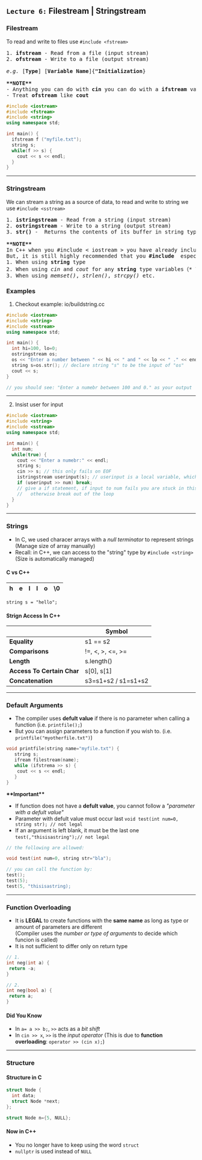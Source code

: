 ## `Lecture 6:` Filestream | Stringstream


### Filestream
To read and write to files use `#include <fstream>`
<pre>
1. <b>ifstream</b> - Read from a file (input stream)
2. <b>ofstream</b> - Write to a file (output stream)

<i>e.g.</i> [<b>Type</b>] [<b>Variable Name</b>]{<b>"Initialization</b>}

<b>**NOTE**</b>
- Anything you can do with <b>cin</b> you can do with a <b>ifstream</b> variable
- Treat <b>ofstream</b> like <b>cout</b>
</pre>

```c++
#include <iostream>
#include <fstream>
#include <string>
using namespace std;

int main() {
  ifstream f ("myfile.txt");
  string s;
  while(f >> s) {
    cout << s << endl;
  }
}
```
-------------------------------------------------------


### Stringstream
We can stream a string as a source of data, to read and write to string we use `#include <sstream>`
<pre>
1. <b>istringstream</b> - Read from a string (input stream)
2. <b>ostringstream</b> - Write to a string (output stream)
3. <b>str()</b> -  Returns the contents of its buffer in string type

<b>**NOTE**</b>
In C++ when you #include < iostream > you have already included the < string > type
But, it is still highly recommended that you <b>#include <string></b> especially when:
1. When using <b>string</b> type 
2. When using <i>cin</i> and <i>cout</i> for any <b>string</b> type variables（* You will also have to <b>#include <sstream></b>）
3. When using <i>memset()</i>, <i>strlen()</i>, <i>strcpy()</i> etc.
</pre>

### Examples
1. Checkout example: io/buildstring.cc 
```c++
#include <iostream>
#include <string>
#include <sstream>
using namespace std;

int main() {
  int hi=100, lo=0;
  ostringstream os;
  os << "Enter a number between " << hi << " and " << lo << " ." << endl;
  string s=os.str(); // declare string "s" to be the input of "os"
  cout << s;
}

// you should see: "Enter a numebr between 100 and 0." as your output
```
------------------------------------------------------------


2. Insist user for input 
```c++
#include <iostream>
#include <string>
#include <sstream>
using namespace std;

int main() {
  int num;
  while(true) {
    cout << "Enter a numebr:" << endl;
    string s; 
    cin >> s; // this only fails on EOF 
    istringstream userinput(s); // userinput is a local variable, which is why the code works
    if (userinput >> num) break;
    // give a if statement, if input to num fails you are stuck in this loop
    //   otherwise break out of the loop
  } 
}
```
-----------------------------------------------------


### Strings 
- In C, we used characer arrays with a *null terminator* to represent strings (Manage size of array manually)
- Recall: in C++, we can access to the "string" type by `#include <string>` (Size is automatically managed)

#### C vs C++
h | e | l | l | o | \0 
--- | --- | --- | --- | --- | ---           

`string s = "hello";` 

#### Strign Access In C++
|      | Symbol |
--- | --- 
**Equality** | s1 == s2 
**Comparisons** | !=, <, >, <=, >=
**Length** | s.length() 
**Access To Certain Char** | s[0], s[1] 
**Concatenation** | s3=s1+s2 / s1=s1+s2
-----------------------------------------------------------


### Default Arguments
- The compiler uses <b>defult value</b> if there is no parameter when calling a function (i.e. `printfile();`)
- But you can assign parameters to a function if you wish to. (i.e. `printfile("myotherfile.txt")`)
```C++
void printfile(string name="myfile.txt") {
   string s;
   ifream filestream(name);
   while (ifstrema >> s) {
    cout << s << endl;
   }
}
```

<b>\*\*Important**</b>
- If function does not have a **defult value**, you cannot follow a *"parameter with a defult value"*
- Parameter with defult value must occur last `void test(int num=0, string str); // not legal`
- If an argument is left blank, it must be the last one `test(,"thisisastring");// not legal`
```c++
// the following are allowed:

void test(int num=0, string str="bla");

// you can call the function by:
test();
test(5);
test(5, "thisisastring);
```
--------------------------------------------------------------


### Function Overloading 
- It is **LEGAL** to create functions with the <b>same name</b> as long as type or amount of parameters are different <br>
  (Compiler uses the <i>number or type of arguments</i> to decide which funcion is called) <br>
- It is not sufficient to differ only on return type 
```c++
// 1.
int neg(int a) { 
 return -a;
} 

// 2. 
int neg(bool a) {
 return a;
}
```

#### Did You Know 
- In `a= a >> b;`, `>>` acts as a *bit shift* <br>
- In `cin >> x`, `>>` is the *input operator* (This is due to **function overloading**: `operator >> (cin x);`)
-------------------------------------


### Structure
#### Structure in C
```c
struct Node {
  int data;
  struct Node *next;
};

struct Node n={5, NULL};
```

#### Now in C++
- You no longer have to keep using the word `struct` 
- `nullptr` is used instead of `NULL`


 
 

